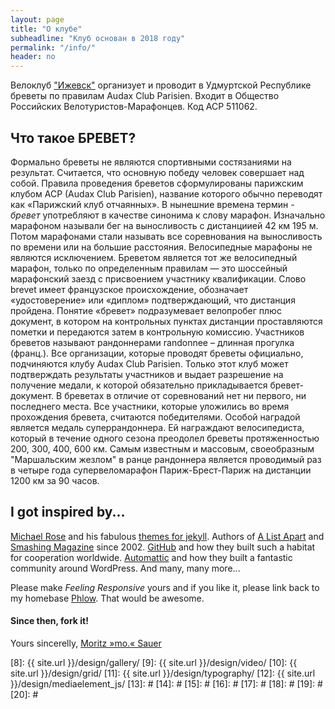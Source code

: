 ```yaml
---
layout: page
title: "О клубе"
subheadline: "Клуб основан в 2018 году"
permalink: "/info/"
header: no
---
```

Велоклуб ["Ижевск"][1] организует и проводит в Удмуртской Республике бреветы по правилам Audax Club Parisien. Входит в Общество Российских Велотуристов-Марафонцев. Код ACP 511062.

## Что такое БРЕВЕТ?
 
Формально бреветы не являются спортивными состязаниями на результат. Считается, что основную победу человек совершает над собой.
Правила проведения бреветов сформулированы парижским клубом ACP (Audax Club Parisien), название которого обычно переводят как «Парижский клуб отчаянных». В нынешние времена термин - *бревет*  употребляют в качестве синонима к слову марафон. Изначально марафоном называли бег на выносливость с дистанциией 42 км 195 м. Потом марафонами стали называть все соревнования на выносливость по времени или на большие расстояния. Велосипедные марафоны не являются исключением.
Бреветом является тот же велосипедный марафон, только по определенным правилам — это шоссейный марафонский заезд с присвоением участнику квалификации. Слово brevet имеет французское происхождение, обозначает «удостоверение» или «диплом» подтверждающий, что дистанция пройдена. Понятие «бревет» подразумевает велопробег плюс документ, в котором на контрольных пунктах дистанции проставляются пометки и передаются затем в контрольную комиссию. Участников бреветов называют рандоннерами randonnee – длинная прогулка (франц.).
Все организации, которые проводят бреветы официально, подчиняются клубу Audax Club Parisien. Только этот клуб может подтверждать результаты участников и выдает разрешение на получение медали, к которой обязательно прикладывается бревет-документ. В бреветах в отличие от соревнований нет ни первого, ни последнего места. Все участники, которые уложились во время прохождения бревета, считаются победителями. Особой наградой является медаль суперрандоннера. Ей награждают велосипедиста, который в течение одного сезона преодолел бреветы протяженностью 200, 300, 400, 600 км.
Самым известным и массовым, своеобразным "Маршальским жезлом" в ранце рандоннера является проводимый раз в четыре года супервеломарафон Париж-Брест-Париж на дистанции 1200 км за 90 часов.



## I got inspired by...

[Michael Rose][1] and his fabulous [themes for jekyll][2]. Authors of [A List Apart][4] and [Smashing Magazine][5] since 2002. [GitHub][6] and how they built such a habitat for cooperation worldwide. [Automattic][3] and how they built a fantastic community around WordPress. And many, many more...

Please make *Feeling Responsive* yours and if you like it, please link back to my homebase <a href="http://phlow.de/">Phlow</a>. That would be awesome.

#### Since then, fork it!

Yours sincerelly, [Moritz »mo.« Sauer][7]


 [1]: https://vk.com/rk_izhevsk
 [2]: http://mademistakes.com/work/jekyll-themes/
 [3]: http://automattic.com/
 [4]: http://alistapart.com/
 [5]: http://www.smashingmagazine.com/
 [6]: https://github.com/
 [7]: http://sauer.io
 [8]: {{ site.url }}/design/gallery/
 [9]: {{ site.url }}/design/video/
 [10]: {{ site.url }}/design/grid/
 [11]: {{ site.url }}/design/typography/
 [12]: {{ site.url }}/design/mediaelement_js/
 [13]: #
 [14]: #
 [15]: #
 [16]: #
 [17]: #
 [18]: #
 [19]: #
 [20]: #
